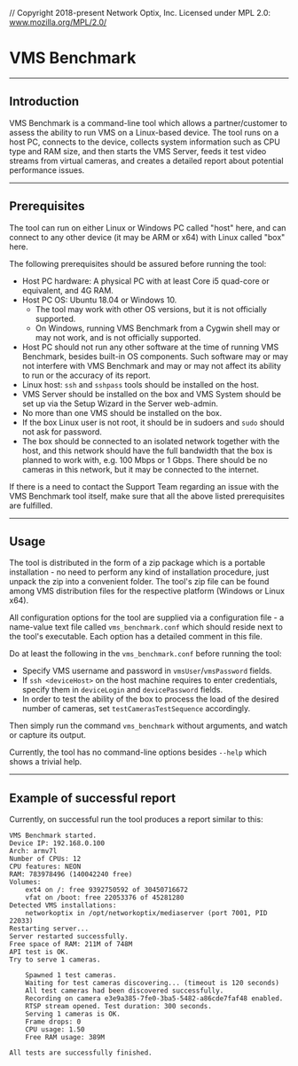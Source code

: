 // Copyright 2018-present Network Optix, Inc. Licensed under MPL 2.0: www.mozilla.org/MPL/2.0/

# VMS Benchmark

---------------------------------------------------------------------------------------------------
## Introduction

VMS Benchmark is a command-line tool which allows a partner/customer to assess the ability to run
VMS on a Linux-based device. The tool runs on a host PC, connects to the device, collects system
information such as CPU type and RAM size, and then starts the VMS Server, feeds it test video
streams from virtual cameras, and creates a detailed report about potential performance issues.

---------------------------------------------------------------------------------------------------
## Prerequisites

The tool can run on either Linux or Windows PC called "host" here, and can connect to any other
device (it may be ARM or x64) with Linux called "box" here.

The following prerequisites should be assured before running the tool:

* Host PC hardware: A physical PC with at least Core i5 quad-core or equivalent, and 4G RAM.
* Host PC OS: Ubuntu 18.04 or Windows 10.
   * The tool may work with other OS versions, but it is not officially supported.
   * On Windows, running VMS Benchmark from a Cygwin shell may or may not work, and is not
       officially supported.
* Host PC should not run any other software at the time of running VMS Benchmark, besides built-in
    OS components. Such software may or may not interfere with VMS Benchmark and may or may not
    affect its ability to run or the accuracy of its report.
* Linux host: `ssh` and `sshpass` tools should be installed on the host.
* VMS Server should be installed on the box and VMS System should be set up via the Setup Wizard
    in the Server web-admin.
* No more than one VMS should be installed on the box.
* If the box Linux user is not root, it should be in sudoers and `sudo` should not ask for
    password.
* The box should be connected to an isolated network together with the host, and this network
    should have the full bandwidth that the box is planned to work with, e.g. 100 Mbps or 1 Gbps.
    There should be no cameras in this network, but it may be connected to the internet.

If there is a need to contact the Support Team regarding an issue with the VMS Benchmark tool
itself, make sure that all the above listed prerequisites are fulfilled.

---------------------------------------------------------------------------------------------------
## Usage

The tool is distributed in the form of a zip package which is a portable installation - no need to
perform any kind of installation procedure, just unpack the zip into a convenient folder. The
tool's zip file can be found among VMS distribution files for the respective platform (Windows or
Linux x64).

All configuration options for the tool are supplied via a configuration file - a name-value text
file called `vms_benchmark.conf` which should reside next to the tool's executable. Each option has
a detailed comment in this file.

Do at least the following in the `vms_benchmark.conf` before running the tool:
- Specify VMS username and password in `vmsUser`/`vmsPassword` fields.
- If `ssh <deviceHost>` on the host machine requires to enter credentials, specify them in 
    `deviceLogin` and `devicePassword` fields.
- In order to test the ability of the box to process the load of the desired number of cameras,
    set `testCamerasTestSequence` accordingly.

Then simply run the command `vms_benchmark` without arguments, and watch or capture its output.

Currently, the tool has no command-line options besides `--help` which shows a trivial help.

---------------------------------------------------------------------------------------------------
## Example of successful report

Currently, on successful run the tool produces a report similar to this:
```
VMS Benchmark started.
Device IP: 192.168.0.100
Arch: armv7l
Number of CPUs: 12
CPU features: NEON
RAM: 783978496 (140042240 free)
Volumes:
    ext4 on /: free 9392750592 of 30450716672
    vfat on /boot: free 22053376 of 45281280
Detected VMS installations:
    networkoptix in /opt/networkoptix/mediaserver (port 7001, PID 22033)
Restarting server...
Server restarted successfully.
Free space of RAM: 211M of 748M
API test is OK.
Try to serve 1 cameras.

    Spawned 1 test cameras.
    Waiting for test cameras discovering... (timeout is 120 seconds)
    All test cameras had been discovered successfully.
    Recording on camera e3e9a385-7fe0-3ba5-5482-a86cde7faf48 enabled.
    RTSP stream opened. Test duration: 300 seconds.
    Serving 1 cameras is OK.
    Frame drops: 0
    CPU usage: 1.50
    Free RAM usage: 389M

All tests are successfully finished.
```
